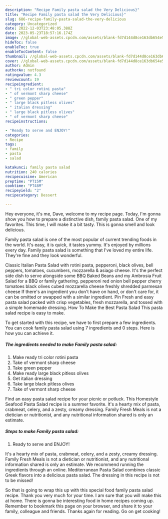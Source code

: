 ```yaml
---
description: "Recipe Family pasta salad the Very Delicious}"
title: "Recipe Family pasta salad the Very Delicious}"
slug: 686-recipe-family-pasta-salad-the-very-delicious
category: Uncategorized
date: 2022-12-03T23:48:05.388Z
date: 2023-05-23T18:57:16.174Z
image: //global-web-assets.cpcdn.com/assets/blank-fd7d144d8ce163db654e5a02c40b08a2775adb7897d16e4062681dc7e1b2800f.png
hideToc: false
enableToc: true
enableTocContent: false
thumbnail: //global-web-assets.cpcdn.com/assets/blank-fd7d144d8ce163db654e5a02c40b08a2775adb7897d16e4062681dc7e1b2800f.png
cover: //global-web-assets.cpcdn.com/assets/blank-fd7d144d8ce163db654e5a02c40b08a2775adb7897d16e4062681dc7e1b2800f.png
author: Admin
authorAv: notfound
ratingvalue: 4.3
reviewcount: 19
recipeingredient:
- " tri color rotini pasta"
- " of vermont sharp cheese"
- " green pepper"
- " large black pitless olives"
- " italian dressing"
- " large black pitless olives"
- " of vermont sharp cheese"
recipeinstructions:

- "Ready to serve and ENJOY!"
categories:
- Recipe
tags:
- family
- pasta
- salad

katakunci: family pasta salad 
nutrition: 240 calories
recipecuisine: American
preptime: "PT15M"
cooktime: "PT48M"
recipeyield: "2"
recipecategory: Dessert

---
```



Hey everyone, it's me, Dave, welcome to my recipe page. Today, I'm gonna show you how to prepare a distinctive dish, family pasta salad. One of my favorites. This time, I will make it a bit tasty. This is gonna smell and look delicious.

Family pasta salad is one of the most popular of current trending foods in the world. It's easy, it is quick, it tastes yummy. It's enjoyed by millions every day. Family pasta salad is something that I've loved my entire life. They're fine and they look wonderful.

Classic Italian Pasta Salad with rotini pasta, pepperoni, black olives, bell peppers, tomatoes, cucumbers, mozzarella &amp; asiago cheese. It&#39;s the perfect side dish to serve alongside some BBQ Baked Beans and my Ambrosia Fruit Salad for a BBQ or family gathering. pepperoni red onion bell pepper cherry tomatoes black olives cubed mozzarella cheese freshly shredded parmesan cheese If there&#39;s an ingredient you don&#39;t have on hand, or don&#39;t care for, it can be omitted or swapped with a similar ingredient. Pin Fresh and easy pasta salad packed with crisp vegetables, fresh mozzarella, and tossed with a simple homemade dressing. How To Make the Best Pasta Salad This pasta salad recipe is easy to make.


To get started with this recipe, we have to first prepare a few ingredients. You can cook family pasta salad using 7 ingredients and 0 steps. Here is how you can achieve it.

<!--inarticleads1-->

##### The ingredients needed to make Family pasta salad:

1. Make ready  tri color rotini pasta
1. Take  of vermont sharp cheese
1. Take  green pepper
1. Make ready  large black pitless olives
1. Get  italian dressing
1. Take  large black pitless olives
1. Take  of vermont sharp cheese


Find an easy pasta salad recipe for your picnic or potluck. This Homestyle Seafood Pasta Salad recipe is a summer favorite. It&#39;s a hearty mix of pasta, crabmeat, celery, and a zesty, creamy dressing. Family Fresh Meals is not a dietician or nutritionist, and any nutritional information shared is only an estimate. 

<!--inarticleads2-->

##### Steps to make Family pasta salad:


1. Ready to serve and ENJOY!

It&#39;s a hearty mix of pasta, crabmeat, celery, and a zesty, creamy dressing. Family Fresh Meals is not a dietician or nutritionist, and any nutritional information shared is only an estimate. We recommend running the ingredients through an online. Mediterranean Pasta Salad combines classic Greek flavors into a delicious pasta salad. The dressing in this recipe is not to be missed! 

So that is going to wrap this up with this special food family pasta salad recipe. Thank you very much for your time. I am sure that you will make this at home. There is gonna be interesting food in home recipes coming up. Remember to bookmark this page on your browser, and share it to your family, colleague and friends. Thanks again for reading. Go on get cooking!
